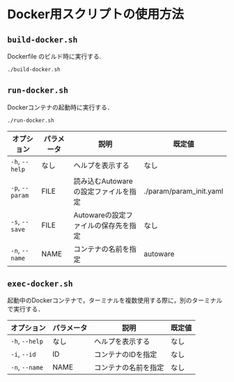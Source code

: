 # Docker用スクリプトの使用方法

## `build-docker.sh`

Dockerfile のビルド時に実行する.

```bash
./build-docker.sh
```

## `run-docker.sh`

Dockerコンテナの起動時に実行する．

```bash
./run-docker.sh
```

|オプション     |パラメータ|説明                                |既定値                 |
|---------------|----------|------------------------------------|-----------------------|
|`-h`, `--help` |なし      |ヘルプを表示する                    |なし                   |
|`-p`, `--param`|FILE      |読み込むAutowareの設定ファイルを指定|./param/param_init.yaml|
|`-s`, `--save` |FILE      |Autowareの設定ファイルの保存先を指定|なし                   |
|`-n`, `--name` |NAME      |コンテナの名前を指定                |autoware               |


## `exec-docker.sh`

起動中のDockerコンテナで，ターミナルを複数使用する際に，別のターミナルで実行する．

|オプション     |パラメータ|説明                                |既定値                 |
|---------------|----------|------------------------------------|-----------------------|
|`-h`, `--help` |なし      |ヘルプを表示する                    |なし                   |
|`-i`, `--id`   |ID        |コンテナのIDを指定                  |なし                   |
|`-n`, `--name` |NAME      |コンテナの名前を指定                |なし                   |
